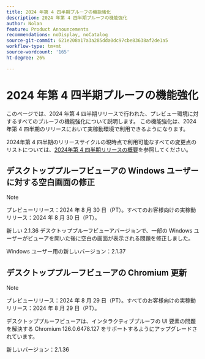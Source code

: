 ```yaml
---
title: 2024 年第 4 四半期プルーフの機能強化
description: 2024 年第 4 四半期プルーフの機能強化
author: Nolan
feature: Product Announcements
recommendations: noDisplay, noCatalog
source-git-commit: 621e208a17a3a285dda0dc97cbe83638af2de1a5
workflow-type: tm+mt
source-wordcount: '165'
ht-degree: 26%

---
```


# 2024 年第 4 四半期プルーフの機能強化

このページでは、2024 年第 4 四半期リリースで行われた、プレビュー環境に対するすべてのプルーフの機能強化について説明します。 この機能強化は、2024年第 4 四半期のリリースにおいて実稼動環境で利用できるようになります。

2024年第 4 四半期のリリースサイクルの現時点で利用可能なすべての変更点のリストについては、[2024年第 4 四半期リリースの概要](/help/quicksilver/product-announcements/product-releases/24-q4-release-activity/24-q4-release-overview.md)を参照してください。

## デスクトッププルーフビューアの Windows ユーザーに対する空白画面の修正

>[!NOTE]
>
>プレビューリリース：2024 年 8 月 30 日（PT）。すべてのお客様向けの実稼動リリース：2024 年 8 月 30 日（PT）。

新しい 2.1.36 デスクトッププルーフビューアバージョンで、一部の Windows ユーザーがビューアを開いた後に空白の画面が表示される問題を修正しました。

Windows ユーザー用の新しいバージョン：2.1.37


## デスクトッププルーフビューアの Chromium 更新

>[!NOTE]
>
>プレビューリリース：2024 年 8 月 29 日（PT）。すべてのお客様向けの実稼動リリース：2024 年 8 月 29 日（PT）。

デスクトッププルーフビューアは、インタラクティブプルーフの UI 要素の問題を解決する Chromium 126.0.6478.127 をサポートするようにアップグレードされています。

新しいバージョン：2.1.36


